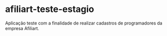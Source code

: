 # afiliart-teste-estagio
Aplicação teste com a finalidade de realizar cadastros de programadores da empresa Afiliart.
